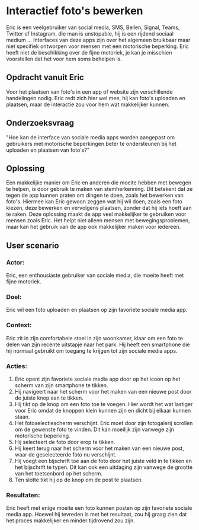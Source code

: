 # Interactief foto's bewerken

Eric is een veelgebruiker van social media, SMS, Bellen, Signal, Teams, Twitter of Instagram, die man is unstopable, hij is een rijdend sociaal medium ... Interfaces van deze apps zijn over het algemeen bruikbaar maar niet specifiek ontworpen voor mensen met een motorische beperking. Eric heeft niet de beschikking over de fijne motoriek, je kan je misschien voorstellen dat het voor hem soms behelpen is.

## Opdracht vanuit Eric

Voor het plaatsen van foto's in een app of website zijn verschillende handelingen nodig. Eric redt zich hier wel mee, hij kan foto's uploaden en plaatsen, maar de interactie zou voor hem wat makkelijker kunnen.

## Onderzoeksvraag

"Hoe kan de interface van sociale media apps worden aangepast om gebruikers met motorische beperkingen beter te ondersteunen bij het uploaden en plaatsen van foto's?"

## Oplossing

Een makkelijke manier om Eric en anderen die moeite hebben met bewegen te helpen, is door gebruik te maken van stemherkenning. Dit betekent dat ze tegen de app kunnen praten om dingen te doen, zoals het bewerken van foto's. Hiermee kan Eric gewoon zeggen wat hij wil doen, zoals een foto kiezen, deze bewerken en vervolgens plaatsen, zonder dat hij iets hoeft aan te raken. Deze oplossing maakt de app veel makkelijker te gebruiken voor mensen zoals Eric. Het helpt niet alleen mensen met bewegingsproblemen, maar kan het gebruik van de app ook makkelijker maken voor iedereen.

## User scenario

### Actor:

Eric, een enthousiaste gebruiker van sociale media, die moeite heeft met fijne motoriek.

### Doel:

Eric wil een foto uploaden en plaatsen op zijn favoriete sociale media app.

### Context:

Eric zit in zijn comfortabele stoel in zijn woonkamer, klaar om een foto te delen van zijn recente uitstapje naar het park. Hij heeft een smartphone die hij normaal gebruikt om toegang te krijgen tot zijn sociale media apps.

### Acties:

1. Eric opent zijn favoriete sociale media app door op het icoon op het scherm van zijn smartphone te tikken.
2. Hij navigeert naar het scherm voor het maken van een nieuwe post door de juiste knop aan te tikken.
3. Hij tikt op de knop om een foto toe te voegen. Hier wordt het wat lastiger voor Eric omdat de knoppen klein kunnen zijn en dicht bij elkaar kunnen staan.
4. Het fotoselectiescherm verschijnt. Eric moet door zijn fotogalerij scrollen om de gewenste foto te vinden. Dit kan moeilijk zijn vanwege zijn motorische beperking.
5. Hij selecteert de foto door erop te tikken.
6. Hij keert terug naar het scherm voor het maken van een nieuwe post, waar de geselecteerde foto nu verschijnt.
7. Hij voegt een bijschrift toe aan de foto door het juiste veld in te tikken en het bijschrift te typen. Dit kan ook een uitdaging zijn vanwege de grootte van het toetsenbord op het scherm.
8. Ten slotte tikt hij op de knop om de post te plaatsen.

### Resultaten:

Eric heeft met enige moeite een foto kunnen posten op zijn favoriete sociale media app. Hoewel hij tevreden is met het resultaat, zou hij graag zien dat het proces makkelijker en minder tijdrovend zou zijn.
